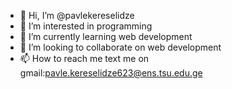 - 👋 Hi, I’m @pavlekereselidze
- 👀 I’m interested in programming
- 🌱 I’m currently learning web development
- 💞️ I’m looking to collaborate on web development
- 📫 How to reach me text me on gmail:pavle.kereselidze623@ens.tsu.edu.ge

<!---
pavlekereselidze/pavlekereselidze is a ✨ special ✨ repository because its `README.md` (this file) appears on your GitHub profile.
You can click the Preview link to take a look at your changes.
--->
